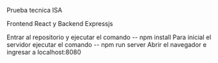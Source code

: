Prueba tecnica ISA

Frontend React y Backend Expressjs

Entrar al repositorio y ejecutar el comando -- npm install
Para inicial el servidor ejecutar el comando -- npm run server
Abrir el navegador e ingresar a localhost:8080